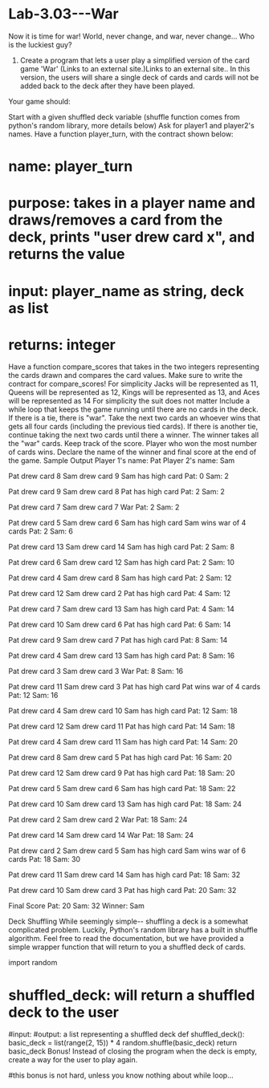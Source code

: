 # Lab-3.03---War
Now it is time for war! World, never change, and war, never change... Who is the luckiest guy?
1) Create a program that lets a user play a simplified version of the card game 'War' (Links to an external site.)Links to an external site.. In this version, the users will share a single deck of cards and cards will not be added back to the deck after they have been played.

Your game should:

Start with a given shuffled deck variable (shuffle function comes from python's random library, more details below)
Ask for player1 and player2's names.
Have a function player_turn, with the contract shown below:
# name: player_turn
# purpose: takes in a player name and draws/removes a card from the deck, prints "user drew card x", and returns the value
# input: player_name as string, deck as list
# returns: integer
Have a function compare_scores that takes in the two integers representing the cards drawn and compares the card values. Make sure to write the contract for compare_scores!
For simplicity Jacks will be represented as 11, Queens will be represented as 12, Kings will be represented as 13, and Aces will be represented as 14
For simplicity the suit does not matter
Include a while loop that keeps the game running until there are no cards in the deck.
If there is a tie, there is "war". Take the next two cards an whoever wins that gets all four cards (including the previous tied cards). If there is another tie, continue taking the next two cards until there a winner. The winner takes all the "war" cards.
Keep track of the score.
Player who won the most number of cards wins.
Declare the name of the winner and final score at the end of the game.
Sample Output
Player 1's name: Pat
Player 2's name: Sam

Pat drew card 8
Sam drew card 9
Sam has high card
Pat: 0
Sam: 2

Pat drew card 9
Sam drew card 8
Pat has high card
Pat: 2
Sam: 2

Pat drew card 7
Sam drew card 7
War
Pat: 2
Sam: 2

Pat drew card 5
Sam drew card 6
Sam has high card
Sam wins war of 4 cards
Pat: 2
Sam: 6

Pat drew card 13
Sam drew card 14
Sam has high card
Pat: 2
Sam: 8

Pat drew card 6
Sam drew card 12
Sam has high card
Pat: 2
Sam: 10

Pat drew card 4
Sam drew card 8
Sam has high card
Pat: 2
Sam: 12

Pat drew card 12
Sam drew card 2
Pat has high card
Pat: 4 Sam: 12

Pat drew card 7
Sam drew card 13
Sam has high card
Pat: 4
Sam: 14

Pat drew card 10
Sam drew card 6
Pat has high card
Pat: 6
Sam: 14

Pat drew card 9
Sam drew card 7
Pat has high card
Pat: 8
Sam: 14

Pat drew card 4
Sam drew card 13
Sam has high card
Pat: 8
Sam: 16

Pat drew card 3
Sam drew card 3
War
Pat: 8
Sam: 16

Pat drew card 11
Sam drew card 3
Pat has high card
Pat wins war of 4 cards
Pat: 12
Sam: 16

Pat drew card 4
Sam drew card 10
Sam has high card
Pat: 12
Sam: 18

Pat drew card 12
Sam drew card 11
Pat has high card
Pat: 14
Sam: 18

Pat drew card 4
Sam drew card 11
Sam has high card
Pat: 14
Sam: 20

Pat drew card 8
Sam drew card 5
Pat has high card
Pat: 16
Sam: 20

Pat drew card 12
Sam drew card 9
Pat has high card
Pat: 18
Sam: 20

Pat drew card 5
Sam drew card 6
Sam has high card
Pat: 18
Sam: 22

Pat drew card 10
Sam drew card 13
Sam has high card
Pat: 18
Sam: 24

Pat drew card 2
Sam drew card 2
War
Pat: 18
Sam: 24

Pat drew card 14
Sam drew card 14
War
Pat: 18
Sam: 24

Pat drew card 2
Sam drew card 5
Sam has high card
Sam wins war of 6 cards
Pat: 18
Sam: 30

Pat drew card 11
Sam drew card 14
Sam has high card
Pat: 18
Sam: 32

Pat drew card 10
Sam drew card 3
Pat has high card
Pat: 20
Sam: 32

Final Score
Pat: 20
Sam: 32
Winner: Sam

Deck Shuffling
While seemingly simple-- shuffling a deck is a somewhat complicated problem. Luckily, Python's random library has a built in shuffle algorithm. Feel free to read the documentation, but we have provided a simple wrapper function that will return to you a shuffled deck of cards.


import random

# shuffled_deck: will return a shuffled deck to the user
#input:
#output: a list representing a shuffled deck
def shuffled_deck():
    basic_deck = list(range(2, 15)) * 4
    random.shuffle(basic_deck)
    return basic_deck
Bonus!
Instead of closing the program when the deck is empty, create a way for the user to play again.

#this bonus is not hard, unless you know nothing about while loop...
